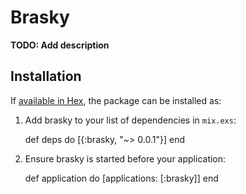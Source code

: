 # Brasky

**TODO: Add description**

## Installation

If [available in Hex](https://hex.pm/docs/publish), the package can be installed as:

  1. Add brasky to your list of dependencies in `mix.exs`:

        def deps do
          [{:brasky, "~> 0.0.1"}]
        end

  2. Ensure brasky is started before your application:

        def application do
          [applications: [:brasky]]
        end


